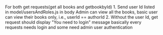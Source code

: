 For both get requests(get all books and getbookbyId)
    1. Send user Id listed in model/usersAndRoles.js in body
    Admin can view all the books, basic user can view their books only, i.e., userId == authorId
    2. Without the user Id, get request should display "You need to login" message
basically every requests needs login and some need admin user authentication